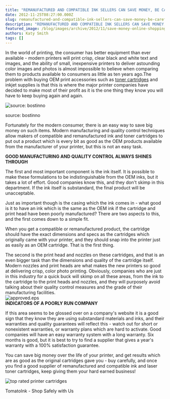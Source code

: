 ```yaml
---
title: "REMANUFACTURED AND COMPATIBLE INK SELLERS CAN SAVE MONEY, BE CAREFUL WHO YOU SPEND YOUR MONEY WITH"
date: 2012-11-25T08:27:00.000Z
slug: remanufactured-and-compatible-ink-sellers-can-save-money-be-careful-who-you-spend-your-money-with
description: "REMANUFACTURED AND COMPATIBLE INK SELLERS CAN SAVE MONEY, BE CAREFUL WHO YOU SPEND YOUR MONEY WITH"
featured_image: /blog/images/archive/2012/11/save-money-online-shopping.png
authors: Katy Smith
tags: []
---
```


In the world of printing, the consumer has better equipment than ever available - modern printers will print crisp, clear black and white text and images, and the ability of small, inexpensive printers to deliver astounding color images and photos is almost impossible to believe when comparing them to products available to consumers as little as ten years ago.The problem with buying OEM print accessories such as [toner cartridges](https://www.tomatoink.com/) and inkjet supplies is that this is where the major printer companies have decided to make most of their profit as it is the one thing they know you will have to keep buying again and again. 

![source: bostinno](/blog/images/archive/2012/11/save-money-online-shopping.png)

source: bostinno

Fortunately for the modern consumer, there is an easy way to save big money on such items. Modern manufacturing and quality control techniques allow makers of compatible and remanufactured ink and toner cartridges to put out a product which is every bit as good as the OEM products available from the manufacturer of your printer, but this is not an easy task.

**GOOD MANUFACTURING AND QUALITY CONTROL ALWAYS SHINES THROUGH**

The first and most important component is the ink itself. It is possible to make these formulations to be indistinguishable from the OEM inks, but it takes a lot of effort. Good companies know this, and they don't skimp in this department. If the ink itself is substandard, the final product will be unacceptable.

Just as important though is the casing which the ink comes in - what good is it to have an ink which is the same as the OEM ink if the cartridge and print head have been poorly manufactured? There are two aspects to this, and the first comes down to a simple fit.

When you get a compatible or remanufactured product, the cartridge should have the exact dimensions and specs as the cartridges which originally came with your printer, and they should snap into the printer just as easily as an OEM cartridge. That is the first thing.

The second is the print head and nozzles on these cartridges, and that is an even bigger task than the dimensions and quality of the cartridge itself. Modern nozzles and print heads are what makes the new printers so good at delivering crisp, color photo printing. Obviously, companies who are just in this industry for a quick buck will skimp on all these areas, from the ink to the cartridge to the print heads and nozzles, and they will purposely avoid talking about their quality control measures and the grade of their manufacturing facilities.  
![approved.eps](/blog/images/archive/2012/11/quality-control-480x280.jpg)  
**INDICATORS OF A POORLY RUN COMPANY**

If this area seems to be glossed over on a company's website it is a good sign that they know they are using substandard materials and inks, and their warranties and quality guarantees will reflect this - watch out for short or nonexistent warranties, or warranty plans which are hard to activate. Good companies will have an easy warranty system with a long warranty. Six months is good, but it is best to try to find a supplier that gives a year's warranty with a 100% satisfaction guarantee.

You can save big money over the life of your printer, and get results which are as good as the original cartridges gave you - buy carefully, and once you find a good supplier of remanufactured and compatible ink and laser toner cartridges, keep giving them your hard earned business!

![top rated printer cartridges](/blog/images/archive/2013/05/generic-security_01-632x234.png)

TomatoInk - Shop Safely with Us